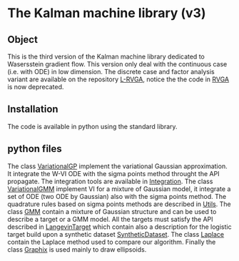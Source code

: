 
# The Kalman machine library (v3)

## Object

This is the third version of the Kalman machine library dedicated to Wasersstein gradient flow. This version only deal with the continuous case (i.e. with ODE) in low dimension. The discrete case and factor analysis variant are available on the repository [L-RVGA][9], notice the the code in [RVGA][10] is now deprecated. 

## Installation
The code is available in python using the standard library. 

## python files
The class  [VariationalGP][0] implement the variational Gaussian approximation. It integrate the W-VI ODE with the sigma points method throught the API propagate. The integration tools are available in [Integration][7]. The class [VariationalGMM][1] implement VI for a mixture of Gaussian model, it integrate a set of ODE (two ODE by Gaussian) also with the sigma points method. The quadrature rules based on sigma points methods are described in [Utils][6]. The class [GMM][2] contain a mixture of Gaussian structure and can be used to describe a target or a GMM model. All the targets must satisfy the API described in [LangevinTarget][3] which contain also a description for the logistic target build upon a synthetic dataset [SyntheticDataset][4]. The class [Laplace][5] contain the Laplace method used to compare our algorithm. Finally the class [Graphix][8] is used mainly to draw ellipsoids.       

[0]: ./VariationalGP.py
[1]: ./VariationalGMM.py
[2]: ./GMM.py
[3]: ./LangevinTarget.py
[4]: ./SyntheticDataset.py
[5]: ./Laplace.py
[6]: ./Utils.py
[7]: ./Integration.py
[8]: ./Graphix.py
[9]: https://github.com/marc-h-lambert/L-RVGA/tree/main/KalmanMachine
[10]: https://github.com/marc-h-lambert/RVGA/tree/main/KalmanMachine

